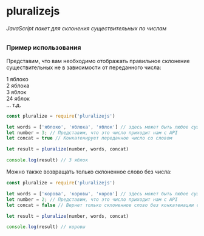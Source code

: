 # pluralizejs
  
###### JavaScript пакет для склонения существительных по числам    
  
  
### Пример использования  
  
Представим, что вам необходимо отображать правильное склонение существительных не в зависимости от переданного числа:  
  
1 яблоко  
2 яблока  
3 яблок  
24 яблок  
... т.д.  
  
```javascript
const pluralize = require('pluralizejs')

let words = ['яблоко', 'яблока', 'яблок'] // здесь может быть любое существительное в трех видах (машина, машины, машин) и т.д
let number = 3; // Представим, что это число приходит нам с API
let concat = true // Конкатенирует переданное число со словом

let result = pluralize(number, words, concat)

console.log(result) // 3 яблок

```

Можно также возвращать только склоненное слово без числа:  
```javascript
const pluralize = require('pluralizejs')

let words = ['корова', 'коровы', 'коров'] // здесь может быть любое существительное в трех видах (машина, машины, машин) и т.д
let number = 2; // Представим, что это число приходит нам с API
let concat = false // Вернет только склоненное слово без конкатенации с числом

let result = pluralize(number, words, concat)

console.log(result) // коровы
```
